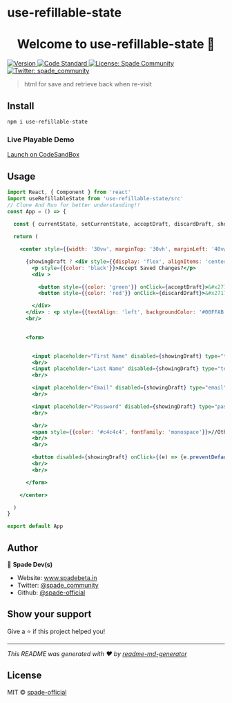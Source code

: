 # use-refillable-state

<h1 align="center">Welcome to use-refillable-state 👋</h1>
<p>
  <a href="https://www.npmjs.com/package/use-refillable-state" target="_blank">
    <img alt="Version" src="https://img.shields.io/npm/v/use-refillable-state.svg">
  </a>
  <a href="https://standardjs.com" target="_blank">
    <img alt="Code Standard" src="https://img.shields.io/badge/code_style-standard-brightgreen.svg">
  </a>
  <a href="#" target="_blank">
    <img alt="License: Spade Community" src="https://img.shields.io/badge/License-Spade Community-yellow.svg" />
  </a>
  <a href="https://twitter.com/spade_community" target="_blank">
    <img alt="Twitter: spade_community" src="https://img.shields.io/twitter/follow/spade_community.svg?style=social" />
  </a>
</p>

> html for save and retrieve back when re-visit

## Install

```sh
npm i use-refillable-state
```

### Live Playable Demo
[Launch on CodeSandBox](https://codesandbox.io/embed/use-refillable-state-demo-7bdij3?fontsize=14&hidenavigation=1&theme=dark)
## Usage

```jsx
import React, { Component } from 'react'
import useRefillableState from 'use-refillable-state/src'
// Clone And Run for better understanding!!
const App = () => {
  
  const { currentState, setCurrentState, acceptDraft, discardDraft, showingDraft, saveState } = useRefillableState({first_name: '', last_name: '', email: '', password: ''})

  return (

    <center style={{width: '30vw', marginTop: '30vh', marginLeft: '40vw', backgroundColor: '#EFEAD8', borderRadius: '10px', fontFamily: 'monospace'}}>

      {showingDraft ? <div style={{display: 'flex', alignItems: 'center', borderRadius: '10px 10px 0 0', justifyContent: 'space-between', backgroundColor: '#00FFAB', padding: '0 1rem'}}>
        <p style={{color: 'black'}}>Accept Saved Changes?</p>
        <div >

          <button style={{color: 'green'}} onClick={acceptDraft}>&#x2713; Accept</button> {' '}
          <button style={{color: 'red'}} onClick={discardDraft}>&#x2717; Ignore</button>

        </div>
      </div> : <p style={{textAlign: 'left', backgroundColor: '#00FFAB', borderRadius: '10px 10px 0 0', display: 'flex', alignItems: 'center', padding: '1rem 1rem'}}>Long/Complex Form</p>}
      <br/>

      
      <form>


        <input placeholder="First Name" disabled={showingDraft} type="text" style={{color: showingDraft ? 'lightgreen' : ''}} value={currentState.first_name} onChange={(e) => { setCurrentState({...currentState, first_name: e.target.value}) }} />
        <br/>
        <input placeholder="Last Name" disabled={showingDraft} type="text" style={{color: showingDraft ? 'lightgreen' : ''}} value={currentState.last_name} onChange={(e) => { setCurrentState({...currentState, last_name: e.target.value}) }} />
        <br/>

        <input placeholder="Email" disabled={showingDraft} type="email" style={{color: showingDraft ? 'lightgreen' : ''}} value={currentState.email} onChange={(e) => { setCurrentState({...currentState, email: e.target.value}) }} />
        <br/>

        <input placeholder="Password" disabled={showingDraft} type="password" style={{color: showingDraft ? 'lightgreen' : ''}} value={currentState.password} onChange={(e) => { setCurrentState({...currentState, password: e.target.value}) }} />
        <br/>

        <br/>
        <span style={{color: '#c4c4c4', fontFamily: 'monospace'}}>//Other radio/checkbox/mixed inputs</span>
        <br/>
        <br/>

        <button disabled={showingDraft} onClick={(e) => {e.preventDefault(); saveState();}}>Save Externally</button>
        <br/>
        <br/>

      </form>

    </center>

  )
}

export default App

```

## Author

👤 **Spade Dev(s)**

* Website: www.spadebeta.in
* Twitter: [@spade\_community](https://twitter.com/spade\_community)
* Github: [@spade-official](https://github.com/spade-official)

## Show your support

Give a ⭐️ if this project helped you!

***
_This README was generated with ❤️ by [readme-md-generator](https://github.com/kefranabg/readme-md-generator)_


## License

MIT © [spade-official](https://github.com/spade-official)
